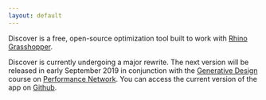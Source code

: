 ```yaml
---
layout: default
---
```


Discover is a free, open-source optimization tool built to work with [Rhino](https://rhino3d.com) [Grasshopper](http://grasshopper3d.com). 

Discover is currently undergoing a major rewrite. The next version will be released in early September 2019 in conjunction with the [Generative Design](https://performance.thinkific.com/courses/generative-design-course?ref=a6f24f) course on [Performance Network](https://performance.thinkific.com/?ref=a6f24f). You can access the current version of the app on [Github](https://github.com/colidescope/discover).
